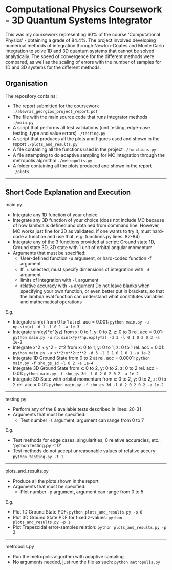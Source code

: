 # Computational Physics Coursework - 3D Quantum Systems Integrator #

This was my coursework representing 60% of the course 'Computational Physics' - obtaining a grade of 84.4%. The project involved developing numerical methods of integration through Newton-Coates and Monte Carlo integration to solve 1D and 3D quantum systems that cannot be solved analytically. The speed of convergence for the different methods were compared, as well as the scaling of errors with the number of samples for 1D and 3D systems for the different methods.

## Organisation ##
The repository contains:
- The report submitted for the coursework `./alevras_georgios_project_report.pdf`
- The file with the main source code that runs integrator methods `./main.py`
- A script that performs all test validations (unit testing, edge-case testing, type and value errors) `./testing.py`
- A script that produces all the plots and figures used and shown in the report `./plots_and_results.py`
- A file containing all the functions used in the project `./functions.py`
- A file attempting to do adaptive sampling for MC integration through the metropolis algorithm `./metropolis.py`
- A folder containing all the plots produced and shown in the report `./plots`

--------------------------------------------------------------------------------------------------------

## Short Code Explanation and Execution ##
main.py:
- Integrate any 1D function of your choice
- Integrate any 3D function of your choice (does not include MC because of how lambda is defined and obtained from command line. However, MC works just fine for 3D as validated, if one wants to try it, must hard-code a function and use that, e.g. functions.py lines: 82-84)
- Integrate any of the 3 functions provided at script: Ground state 1D, Ground state 3D, 3D state with 1 unit of orbital angular momentum
- Arguments that must be specified:
    - User-defined function -u argument, or hard-coded function -f argument
	- If `-u` selected, must specify dimensions of integration with `-d` argument
	- limits of integration with `-l` argument
	- relative accuracy with `-a` argument
Do not leave blanks when specifying your own function, or even better put in brackets, so that the lambda eval function can understand what constitutes variables and mathematical operations

E.g. 
- Integrate sin(x) from 0 to 1 at rel. acc = 0.001:
    `python main.py -u np.sin(x) -d 1 -l 0 1 -a 1e-3`
- Integrate sin(xy)*e^(yz) from x: 0 to 1, y: 0 to 2, z: 0 to 3 rel. acc = 0.01:
	`python main.py -u np.sin(x*y)*np.exp(y*z) -d 3 -l 0 1 0 2 0 3 -a 1e-2`
- Integrate x^2 + y^2 + z^2 from x: 0 to 1, y: 0 to 1, z: 0 to 1 rel. acc = 0.01:
	`python main.py -u x**2+y**2+z**2 -d 3 -l 0 1 0 1 0 1 -a 1e-2`
- Integrate 1D Ground State from 0 to 2 at rel. acc = 0.0001:
	`python main.py -f sho_gs_1d -l 0 2 -a 1e-4`
- Integrate 3D Ground State from x: 0 to 2, y: 0 to 2, z: 0 to 2 rel. acc = 0.01:
	`python main.py -f sho_gs_3d -l 0 2 0 2 0 2 -a 1e-2`
- Integrate 3D State with orbital momentum from x: 0 to 2, y: 0 to 2, z: 0 to 2 rel. acc = 0.01:
	`python main.py -f sho_es_3d -l 0 2 0 2 0 2 -a 1e-2`
--------------------------------------------------------------------------------------------------------

testing.py
- Perform any of the 8 available tests described in lines: 20-31
- Arguments that must be specified:
	- Test number `-t` argument, argument can range from 0 to 7

E.g.
- Test methods for edge cases, singularities, 0 relative accuracies, etc.:
	'python testing.py -t 0'
- Test methods do not accept unreasonable values of relative accury:
	`python testing.py -t 1`
--------------------------------------------------------------------------------------------------------

plots_and_results.py
- Produce all the plots shown in the report
- Arguments that must be specified:
    - Plot number -p argument, argument can range from 0 to 5

E.g.
- Plot 1D Ground State PDF:
    `python plots_and_results.py -p 0`
- Plot 3D Ground State PDF for fixed z-values:
    `python plots_and_results.py -p 1`
- Plot Trapezoidal error-samples relation:
    `python plots_and_results.py -p 2`
--------------------------------------------------------------------------------------------------------

metropolis.py
- Run the metropolis algorithm with adaptive sampling
- No arguments needed, just run the file as such:
	`python metropolis.py`
